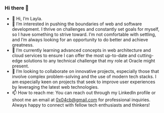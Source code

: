 ### Hi there 👋

- 👋 Hi, I’m Layla.
- 👀 I’m interested in pushing the boundaries of web and software development. I thrive on challenges and constantly set goals for myself, so I have something to strive toward. I’m not comfortable with settling, and I’m always looking for an opportunity to do better and achieve greatness.
- 🌱 I’m currently learning advanced concepts in web architecture and cloud services to ensure I can offer the most up-to-date and cutting-edge solutions to any technical challenge that my role at Oracle might present.
- 💞️ I’m looking to collaborate on innovative projects, especially those that involve complex problem-solving and the use of modern tech stacks. I am especially keen on projects that seek to improve user experiences by leveraging the latest web technologies.
- 📫 How to reach me: You can reach out through my LinkedIn profile or shoot me an email at 0x04cb@gmail.com for professional inquiries. Always happy to connect with fellow tech enthusiasts and thinkers!
